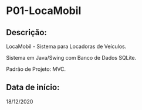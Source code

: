 # P01-LocaMobil

## Descrição:

<p>LocaMobil - Sistema para Locadoras de Veículos.</p>
<p>Sistema em Java/Swing com Banco de Dados SQLite.</p>
<p>Padrão de Projeto: MVC.</p>

## Data de início:

<p>18/12/2020</p>
